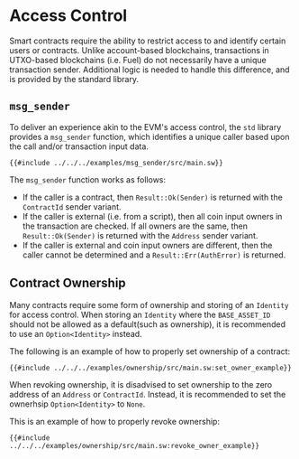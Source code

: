 # Access Control

Smart contracts require the ability to restrict access to and identify certain users or contracts. Unlike account-based blockchains, transactions in UTXO-based blockchains (i.e. Fuel) do not necessarily have a unique transaction sender. Additional logic is needed to handle this difference, and is provided by the standard library.

## `msg_sender`

To deliver an experience akin to the EVM's access control, the `std` library provides a `msg_sender` function, which identifies a unique caller based upon the call and/or transaction input data.

```sway
{{#include ../../../examples/msg_sender/src/main.sw}}
```

The `msg_sender` function works as follows:

- If the caller is a contract, then `Result::Ok(Sender)` is returned with the `ContractId` sender variant.
- If the caller is external (i.e. from a script), then all coin input owners in the transaction are checked. If all owners are the same, then `Result::Ok(Sender)` is returned with the `Address` sender variant.
- If the caller is external and coin input owners are different, then the caller cannot be determined and a `Result::Err(AuthError)` is returned.

## Contract Ownership

Many contracts require some form of ownership and storing of an `Identity` for access control. When storing an `Identity` where the `BASE_ASSET_ID` should not be allowed as a default(such as ownership), it is recommended to use an `Option<Identity>` instead.

The following is an example of how to properly set ownership of a contract:

```sway
{{#include ../../../examples/ownership/src/main.sw:set_owner_example}}
```

When revoking ownership, it is disadvised to set ownership to the zero address of an `Address` or `ContractId`. Instead, it is recommended to set the ownerhsip `Option<Identity>` to `None`. 

This is an example of how to properly revoke ownership:

```sway
{{#include ../../../examples/ownership/src/main.sw:revoke_owner_example}}
```
